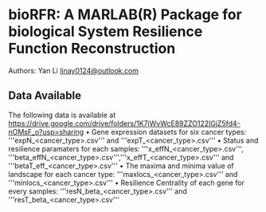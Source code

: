 # bioRFR: A MARLAB(R) Package for biological System Resilience Function Reconstruction
Authors: Yan Li linay0124@outlook.com

## Data Available
The following data is available at https://drive.google.com/drive/folders/1K7jWvWcE89ZZO122lGjZ5fd4-nOMsF_o?usp=sharing 
$\bullet$ Gene expression datasets for six cancer types: '''expN_<cancer_type>.csv''' and '''expT_<cancer_type>.csv'''
$\bullet$ Status and resilience paramaters for each samples: '''x_effN_<cancer_type>.csv''', '''beta_effN_<cancer_type>.csv''','''x_effT_<cancer_type>.csv''' and '''betaT_eff_<cancer_type>.csv'''
$\bullet$ The maxima and minima value of landscape for each cancer type: '''maxlocs_<cancer_type>.csv''' and '''minlocs_<cancer_type>.csv'''
$\bullet$ Resilience Centrality of each gene for every samples: '''resN_beta_<cancer_type>.csv''' and '''resT_beta_<cancer_type>.csv'''
